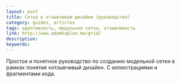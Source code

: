 ```yaml
---
layout: post
title: Сетка в отзывчивом дизайне (руководство)
category: guides, articles
tags: адаптивность, модульная сетка, отзывчивость
link: http://www.adamkaplan.me/grid/
description:
keywords:
---
```


<p>Простое и понятное руководство по созданию модельной сетки в рамках понятия «отзывчивый дизайн». С иллюстрациями и фрагментами кода.</p>
